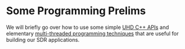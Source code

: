 # Some Programming Prelims

We will briefly go over how to use some simple [UHD C++ APIs](sec:UHD)
and elementary [multi-threaded programming techniques](sec:multithread)
that are useful for building our SDR applications.

